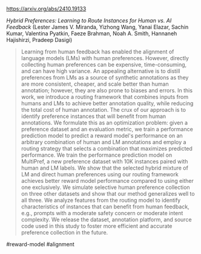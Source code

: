 https://arxiv.org/abs/2410.19133

*Hybrid Preferences: Learning to Route Instances for Human vs. AI Feedback* (Lester James V. Miranda, Yizhong Wang, Yanai Elazar, Sachin Kumar, Valentina Pyatkin, Faeze Brahman, Noah A. Smith, Hannaneh Hajishirzi, Pradeep Dasigi)

> Learning from human feedback has enabled the alignment of language models (LMs) with human preferences. However, directly collecting human preferences can be expensive, time-consuming, and can have high variance. An appealing alternative is to distill preferences from LMs as a source of synthetic annotations as they are more consistent, cheaper, and scale better than human annotation; however, they are also prone to biases and errors. In this work, we introduce a routing framework that combines inputs from humans and LMs to achieve better annotation quality, while reducing the total cost of human annotation. The crux of our approach is to identify preference instances that will benefit from human annotations. We formulate this as an optimization problem: given a preference dataset and an evaluation metric, we train a performance prediction model to predict a reward model's performance on an arbitrary combination of human and LM annotations and employ a routing strategy that selects a combination that maximizes predicted performance. We train the performance prediction model on MultiPref, a new preference dataset with 10K instances paired with human and LM labels. We show that the selected hybrid mixture of LM and direct human preferences using our routing framework achieves better reward model performance compared to using either one exclusively. We simulate selective human preference collection on three other datasets and show that our method generalizes well to all three. We analyze features from the routing model to identify characteristics of instances that can benefit from human feedback, e.g., prompts with a moderate safety concern or moderate intent complexity. We release the dataset, annotation platform, and source code used in this study to foster more efficient and accurate preference collection in the future.

#reward-model #alignment 